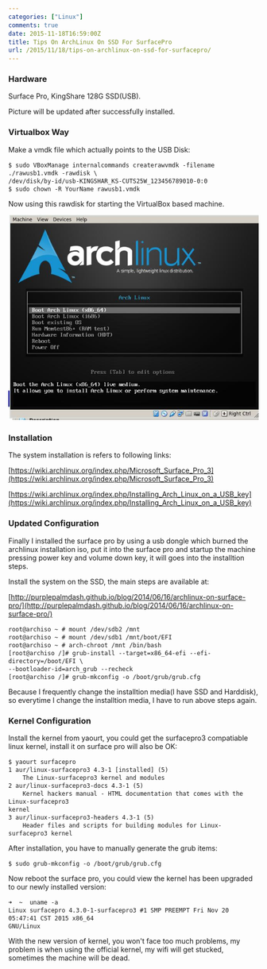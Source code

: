 ```yaml
---
categories: ["Linux"]
comments: true
date: 2015-11-18T16:59:00Z
title: Tips On ArchLinux On SSD For SurfacePro
url: /2015/11/18/tips-on-archlinux-on-ssd-for-surfacepro/
---
```


### Hardware
Surface Pro, KingShare 128G SSD(USB).     

Picture will be updated after successfully installed.    

### Virtualbox Way
Make a vmdk file which actually points to the USB Disk:    

```
$ sudo VBoxManage internalcommands createrawvmdk -filename ./rawusb1.vmdk -rawdisk \ 
/dev/disk/by-id/usb-KINGSHAR_KS-CUTS25W_123456789010-0:0
$ sudo chown -R YourName rawusb1.vmdk
```

Now using this rawdisk for starting the VirtualBox based machine.    

![/images/2015_11_18_17_10_46_645x529.jpg](/images/2015_11_18_17_10_46_645x529.jpg)    

### Installation
The system installation is refers to following links:    

[https://wiki.archlinux.org/index.php/Microsoft_Surface_Pro_3](https://wiki.archlinux.org/index.php/Microsoft_Surface_Pro_3)    

[https://wiki.archlinux.org/index.php/Installing_Arch_Linux_on_a_USB_key](https://wiki.archlinux.org/index.php/Installing_Arch_Linux_on_a_USB_key)   

### Updated Configuration
Finally I installed the surface pro by using a usb dongle which burned the archlinux
installation iso, put it into the surface pro and startup the machine pressing power
key and volume down key, it will goes into the installtion steps.     

Install the system on the SSD, the main steps are available at:    

[http://purplepalmdash.github.io/blog/2014/06/16/archlinux-on-surface-pro/](http://purplepalmdash.github.io/blog/2014/06/16/archlinux-on-surface-pro/)    

```
root@archiso ~ # mount /dev/sdb2 /mnt
root@archiso ~ # mount /dev/sdb1 /mnt/boot/EFI 
root@archiso ~ # arch-chroot /mnt /bin/bash
[root@archiso /]# grub-install --target=x86_64-efi --efi-directory=/boot/EFI \ 
--bootloader-id=arch_grub --recheck
[root@archiso /]# grub-mkconfig -o /boot/grub/grub.cfg
```

Because I frequently change the installtion media(I have SSD and Harddisk), so
everytime I change the installtion media, I have to run above steps again.    

### Kernel Configuration
Install the kernel from yaourt, you could get the surfacepro3 compatiable linux kernel,
install it on surface pro will also be OK:   

```
$ yaourt surfacepro
1 aur/linux-surfacepro3 4.3-1 [installed] (5)
    The Linux-surfacepro3 kernel and modules
2 aur/linux-surfacepro3-docs 4.3-1 (5)
    Kernel hackers manual - HTML documentation that comes with the Linux-surfacepro3
kernel
3 aur/linux-surfacepro3-headers 4.3-1 (5)
    Header files and scripts for building modules for Linux-surfacepro3 kernel
```

After installation, you have to manually generate the grub items:    

```
$ sudo grub-mkconfig -o /boot/grub/grub.cfg
```

Now reboot the surface pro, you could view the kernel has been upgraded to our newly
installed version:    

```
➜  ~  uname -a
Linux surfacepro 4.3.0-1-surfacepro3 #1 SMP PREEMPT Fri Nov 20 05:47:41 CST 2015 x86_64
GNU/Linux
```

With the new version of kernel, you won't face too much problems, my problem is when
using the official kernel, my wifi will get stucked, sometimes the machine will be
dead.    
